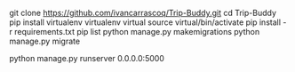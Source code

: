 git clone https://github.com/ivancarrascoq/Trip-Buddy.git
cd Trip-Buddy
pip install virtualenv
virtualenv virtual
source virtual/bin/activate 
pip install -r requirements.txt
pip list
python manage.py makemigrations
python manage.py migrate

python manage.py runserver 0.0.0.0:5000